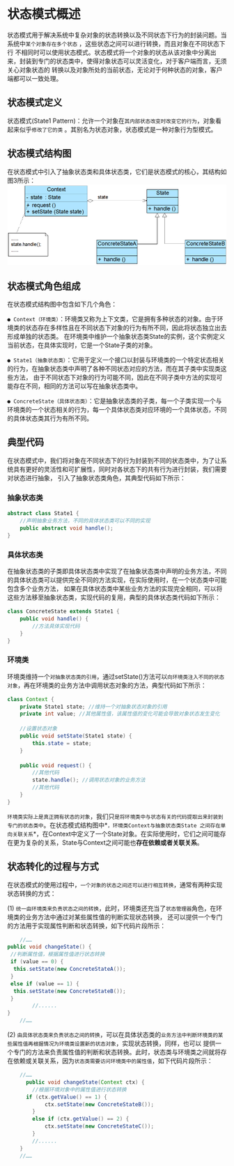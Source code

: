 # 状态模式概述

状态模式用于解决系统中复杂对象的状态转换以及不同状态下行为的封装问题。当系统中`某个对象存在多个状态`
，这些状态之间可以进行转换，而且对象在不同状态下行
不相同时可以使用状态模式。状态模式将一个对象的状态从该对象中分离出来，封装到专门的状态类中，使得对象状态可以灵活变化，对于客户端而言，无须关心对象状态的
转换以及对象所处的当前状态，无论对于何种状态的对象，客户端都可以一致处理。

## 状态模式定义

状态模式(State1 Pattern)：允许一个对象在`其内部状态改变时改变它的行为`，对象看起来似乎`修改了它的类`
。其别名为状态对象，状态模式是一种对象行为型模式。

## 状态模式结构图

在状态模式中引入了抽象状态类和具体状态类，它们是状态模式的核心，其结构如图3所示：
![img.png](状态模式的结构图.png)

## 状态模式角色组成

在状态模式结构图中包含如下几个角色：

`● Context（环境类）`：环境类又称为上下文类，它是拥有多种状态的对象。由于环境类的状态存在多样性且在不同状态下对象的行为有所不同，因此将状态独立出去形成单独的状态类。
在环境类中维护一个抽象状态类State的实例，这个实例定义当前状态，在具体实现时，它是一个State子类的对象。

`● State1（抽象状态类）`：它用于定义一个接口以封装与环境类的一个特定状态相关的行为，在抽象状态类中声明了各种不同状态对应的方法，而在其子类中实现类这些方法，
由于不同状态下对象的行为可能不同，因此在不同子类中方法的实现可能存在不同，相同的方法可以写在抽象状态类中。

`● ConcreteState（具体状态类）`：它是抽象状态类的子类，每一个子类实现一个与环境类的一个状态相关的行为，每一个具体状态类对应环境的一个具体状态，不同的具体状态类其行为有所不同。

## 典型代码

在状态模式中，我们将对象在不同状态下的行为封装到不同的状态类中，为了让系统具有更好的灵活性和可扩展性，同时对各状态下的共有行为进行封装，我们需要对状态进行抽象，
引入了抽象状态类角色，其典型代码如下所示：

### 抽象状态类

```java
abstract class State1 {
    //声明抽象业务方法，不同的具体状态类可以不同的实现
    public abstract void handle();
}
```

### 具体状态类

在抽象状态类的子类即具体状态类中实现了在抽象状态类中声明的业务方法，不同的具体状态类可以提供完全不同的方法实现，在实际使用时，在一个状态类中可能包含多个业务方法，
如果在具体状态类中某些业务方法的实现完全相同，可以将这些方法移至抽象状态类，实现代码的复用，典型的具体状态类代码如下所示：

```java
class ConcreteState extends State1 {
    public void handle() {
        //方法具体实现代码
    }
}
```

### 环境类

环境类维持一个`对抽象状态类的引用`，通过setState()方法可以`向环境类注入不同的状态对象`，再在环境类的业务方法中调用状态对象的方法，典型代码如下所示：

```java
class Context {
    private State1 state; //维持一个对抽象状态对象的引用
    private int value; //其他属性值，该属性值的变化可能会导致对象状态发生变化

    //设置状态对象
    public void setState(State1 state) {
        this.state = state;
    }

    public void request() {
        //其他代码
        state.handle(); //调用状态对象的业务方法
        //其他代码
    }
}
```

`环境类实际上是真正拥有状态的对象`，我们只`是将环境类中与状态有关的代码提取出来封装到专门的状态类中`。在状态模式结构图中*`，环境类Context与抽象状态类State
之间存在单向关联关系`*，在Context中定义了一个State对象。在实际使用时，它们之间可能存在更为复杂的关系，State与Context之间可能也**存在依赖或者关联关系**。


## 状态转化的过程与方式

 在状态模式的使用过程中，`一个对象的状态之间还可以进行相互转换`，通常有两种实现状态转换的方式：

 (1) `统一由环境类来负责状态之间的转换`，此时，环境类还充当了`状态管理器`角色，在环境类的业务方法中通过对某些属性值的判断实现状态转换，
 还可以提供一个专门的方法用于实现属性判断和状态转换，如下代码片段所示：

```java
	//……
public void changeState() {
 //判断属性值，根据属性值进行状态转换
 if (value == 0) {
  this.setState(new ConcreteStateA());
 }
 else if (value == 1) {
  this.setState(new ConcreteStateB());
 }
        //......
}
    //……
```


 (2) `由具体状态类来负责状态之间的转换`，可以在具体状态类的`业务方法中判断环境类的某些属性值再根据情况为环境类设置新的状态对象`，实现状态转换，同样，也可以
提供一个专门的方法来负责属性值的判断和状态转换。此时，状态类与环境类之间就将存在依赖或关联关系，因为`状态类需要访问环境类中的属性值`，如下代码片段所示：

```java
	//……
      public void changeState(Context ctx) {
		//根据环境对象中的属性值进行状态转换
      if (ctx.getValue() == 1) {
			ctx.setState(new ConcreteStateB());
		}
		else if (ctx.getValue() == 2) {
			ctx.setState(new ConcreteStateC());
		}
        //......
	}
    //……
```









